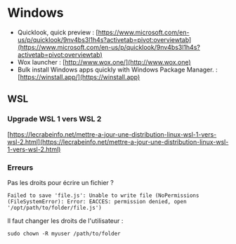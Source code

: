 # Windows

* Quicklook, quick preview : [https://www.microsoft.com/en-us/p/quicklook/9nv4bs3l1h4s?activetab=pivot:overviewtab](https://www.microsoft.com/en-us/p/quicklook/9nv4bs3l1h4s?activetab=pivot:overviewtab)
* Wox launcher : [http://www.wox.one/](http://www.wox.one)
* Bulk install Windows apps quickly with Windows Package Manager. : [https://winstall.app/](https://winstall.app)

## WSL

### Upgrade WSL 1 vers WSL 2

[https://lecrabeinfo.net/mettre-a-jour-une-distribution-linux-wsl-1-vers-wsl-2.html](https://lecrabeinfo.net/mettre-a-jour-une-distribution-linux-wsl-1-vers-wsl-2.html)

### Erreurs

Pas les droits pour écrire un fichier ?

```
Failed to save 'file.js': Unable to write file (NoPermissions (FileSystemError): Error: EACCES: permission denied, open '/opt/path/to/folder/file.js')
```

Il faut changer les droits de l'utilisateur :

```
sudo chown -R myuser /path/to/folder
```
